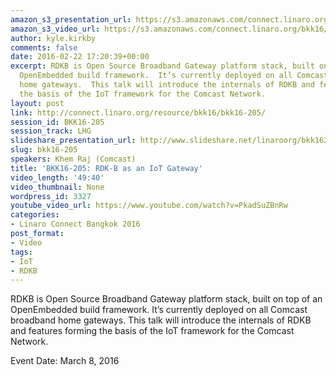 ```yaml
---
amazon_s3_presentation_url: https://s3.amazonaws.com/connect.linaro.org/bkk16/Presentations/Tuesday/BKK16-205.pdf
amazon_s3_video_url: https://s3.amazonaws.com/connect.linaro.org/bkk16/Videos/Tuesday/BKK16-205%20RDK-B%20as%20an%20IoT%20Gateway.mp4
author: kyle.kirkby
comments: false
date: 2016-02-22 17:20:39+00:00
excerpt: RDKB is Open Source Broadband Gateway platform stack, built on top of an
  OpenEmbedded build framework.  It’s currently deployed on all Comcast broadband
  home gateways.  This talk will introduce the internals of RDKB and features forming
  the basis of the IoT framework for the Comcast Network.
layout: post
link: http://connect.linaro.org/resource/bkk16/bkk16-205/
session_id: BKK16-205
session_track: LHG
slideshare_presentation_url: http://www.slideshare.net/linaroorg/bkk16205-rdkb-iot
slug: bkk16-205
speakers: Khem Raj (Comcast)
title: 'BKK16-205: RDK-B as an IoT Gateway'
video_length: '49:40'
video_thumbnail: None
wordpress_id: 3327
youtube_video_url: https://www.youtube.com/watch?v=PkadSuZBnRw
categories:
- Linaro Connect Bangkok 2016
post_format:
- Video
tags:
- IoT
- RDKB
---
```


RDKB is Open Source Broadband Gateway platform stack, built on top of an OpenEmbedded build framework.  It’s currently deployed on all Comcast broadband home gateways.  This talk will introduce the internals of RDKB and features forming the basis of the IoT framework for the Comcast Network.

Event Date: March 8, 2016
